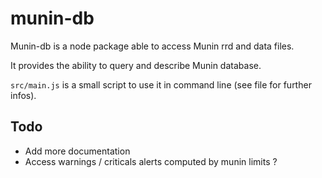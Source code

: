 # munin-db

Munin-db is a node package able to access Munin rrd and data files.
 
It provides the ability to query and describe Munin database.

`src/main.js` is a small script to use it in command line (see file for further infos).

## Todo

* Add more documentation
* Access warnings / criticals alerts computed by munin limits ?
